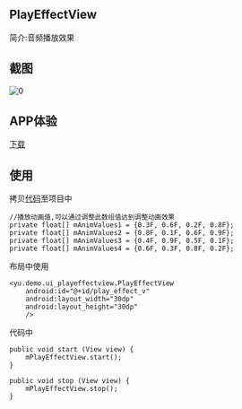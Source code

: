## PlayEffectView 

简介:音频播放效果


## 截图
![0](https://github.com/yuxiangxin/PlayEffectView/blob/master/ext/demo.gif)

## APP体验
[下载](https://github.com/yuxiangxin/PlayEffectView/blob/master/ext/demp.apk)

## 使用
拷贝[代码](https://github.com/yuxiangxin/PlayEffectView/blob/master/app/src/main/java/yu/demo/ui_playeffectview/PlayEffectView.java)至项目中

    //播放动画值,可以通过调整此数组值达到调整动画效果
    private float[] mAnimValues1 = {0.3F, 0.6F, 0.2F, 0.8F};
    private float[] mAnimValues2 = {0.8F, 0.1F, 0.6F, 0.9F};
    private float[] mAnimValues3 = {0.4F, 0.9F, 0.5F, 0.1F};
    private float[] mAnimValues4 = {0.6F, 0.3F, 0.8F, 0.2F};

布局中使用

    <yu.demo.ui_playeffectview.PlayEffectView
        android:id="@+id/play_effect_v"
        android:layout_width="30dp"
        android:layout_height="30dp"
        />	
 
代码中

    public void start (View view) {
        mPlayEffectView.start();
    }

    public void stop (View view) {
        mPlayEffectView.stop();
    }

